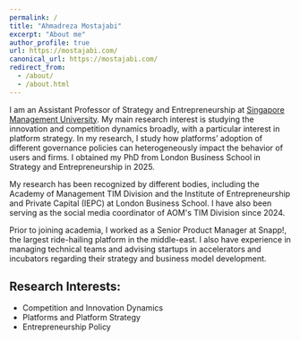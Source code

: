 ```yaml
---
permalink: /
title: "Ahmadreza Mostajabi"
excerpt: "About me"
author_profile: true
url: https://mostajabi.com/
canonical_url: https://mostajabi.com/
redirect_from: 
  - /about/
  - /about.html
---
```


I am an Assistant Professor of Strategy and Entrepreneurship at [Singapore Management University](https://www.smu.edu.sg/). My main research interest is studying the innovation and competition dynamics broadly, with a particular interest in platform strategy. In my research, I study how platforms’ adoption of different governance policies can heterogeneously impact the behavior of users and firms. I obtained my PhD from London Business School in Strategy and Entrepreneurship in 2025.

My research has been recognized by different bodies, including the Academy of Management TIM Division and the Institute of Entrepreneurship and Private Capital (IEPC) at London Business School. I have also been serving as the social media coordinator of AOM's TIM Division since 2024.

Prior to joining academia, I worked as a Senior Product Manager at Snapp!, the largest ride-hailing platform in the middle-east. I also have experience in managing technical teams and advising startups in accelerators and incubators regarding their strategy and business model development.

Research Interests:
---
* Competition and Innovation Dynamics
* Platforms and Platform Strategy
* Entrepreneurship Policy

